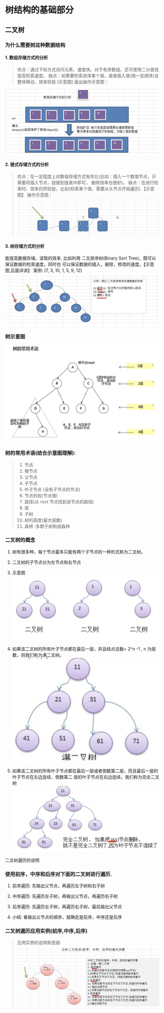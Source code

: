 # 树结构的基础部分

## 二叉树

### 为什么需要树这种数据结构

#### 1. 数组存储方式的分析
   > 优点：通过下标方式访问元素，速度快。对于有序数组，还可使用二分查找提高检索速度。 缺点：如果要检索具体某个值，或者插入值(按一定顺序)会整体移动，效率较低 [示意图] 画出操作示意图：

![1](images/1.png)

#### 2. 链式存储方式的分析
   > 优点：在一定程度上对数组存储方式有优化(比如：插入一个数值节点，只需要将插入节点，链接到链表中即可， 删除效率也很好)。 缺点：在进行检索时，效率仍然较低，比如(检索某个值，需要从头节点开始遍历) 【示意图】 操作示意图：
   ![2](images/2.png)

#### 3. 树存储方式的分析

能提高数据存储，读取的效率, 比如利用 二叉排序树(Binary Sort Tree)，既可以保证数据的检索速度，同时也 可以保证数据的插入，删除，修改的速度。【示意图,后面详讲】 案例: [7, 3, 10, 1, 5, 9, 12]
    ![3](images/3.png)
    
### 树示意图
![4](images/4.png)

### 树的常用术语(结合示意图理解):

> 1. 节点
> 2. 根节点
> 3. 父节点
> 4. 子节点
> 5. 叶子节点 (没有子节点的节点)
> 6. 节点的权(节点值)
> 7. 路径(从 root 节点找到该节点的路线)
> 8. 层
> 9. 子树
> 10. 树的高度(最大层数)
> 11. 森林 :多颗子树构成森林

### 二叉树的概念

1. 树有很多种，每个节点最多只能有两个子节点的一种形式称为二叉树。

2. 二叉树的子节点分为左节点和右节点

3. 示意图
![5](images/5.png)

4. 如果该二叉树的所有叶子节点都在最后一层，并且结点总数= 2^n -1 , n 为层数，则我们称为满二叉树。
![6](images/6.png)

5. 如果该二叉树的所有叶子节点都在最后一层或者倒数第二层，而且最后一层的叶子节点在左边连续，倒数第二 层的叶子节点在右边连续，我们称为完全二叉树
![7](images/7.png)

二叉树遍历的说明

### 使用前序，中序和后序对下面的二叉树进行遍历.

1. 前序遍历: 先输出父节点，再遍历左子树和右子树

2. 中序遍历: 先遍历左子树，再输出父节点，再遍历右子树

3. 后序遍历: 先遍历左子树，再遍历右子树，最后输出父节点

4. 小结: 看输出父节点的顺序，就确定是前序，中序还是后序

### 二叉树遍历应用实例(前序,中序,后序)

> 应用实例的说明和思路
![8](images/8.png)
